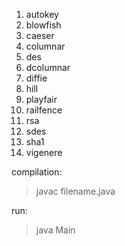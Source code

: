 1. autokey
2. blowfish
3. caeser
4. columnar
5. des
6. dcolumnar
7. diffie
8. hill
9. playfair
10. railfence
11. rsa
12. sdes
13. sha1
14. vigenere

compilation:
>javac filename.java

run:
>java Main